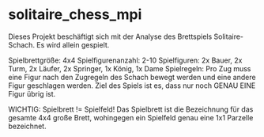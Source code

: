 solitaire_chess_mpi
===================

Dieses Projekt beschäftigt sich mit der Analyse des Brettspiels Solitaire-Schach. Es wird allein gespielt.

Spielbrettgröße: 		4x4
Spielfigurenanzahl:		2-10
Spielfiguren:			2x Bauer, 2x Turm, 2x Läufer, 2x Springer, 1x König, 1x Dame
Spielregeln:			Pro Zug muss eine Figur nach den Zugregeln des Schach bewegt werden und eine andere Figur geschlagen 					werden. Ziel des Spiels ist es, dass nur noch GENAU EINE Figur übrig ist.

WICHTIG: Spielbrett != Spielfeld!
Das Spielbrett ist die Bezeichnung für das gesamte 4x4 große Brett, wohingegen ein Spielfeld genau eine 1x1 Parzelle bezeichnet.
